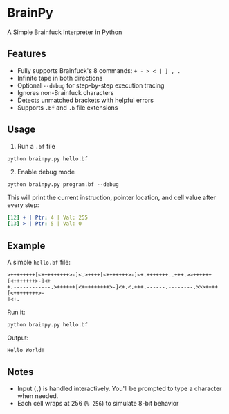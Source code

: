 # BrainPy

 A Simple Brainfuck Interpreter in Python

## Features

- Fully supports Brainfuck's 8 commands: `+ - > < [ ] , .`
- Infinite tape in both directions
- Optional `--debug` for step-by-step execution tracing
- Ignores non-Brainfuck characters
- Detects unmatched brackets with helpful errors
- Supports `.bf` and `.b` file extensions

## Usage

1. Run a `.bf` file

```command
python brainpy.py hello.bf
```

2. Enable debug mode

```command
python brainpy.py program.bf --debug
```

This will print the current instruction, pointer location, and cell value after every step:
```yaml
[12] + | Ptr: 4 | Val: 255
[13] > | Ptr: 5 | Val: 0
```

## Example

A simple `hello.bf` file:
```brainfuck
>++++++++[<+++++++++>-]<.>++++[<+++++++>-]<+.+++++++..+++.>>++++++[<+++++++>-]<+
+.------------.>++++++[<+++++++++>-]<+.<.+++.------.--------.>>>++++[<++++++++>-
]<+.
```

Run it:
```command
python brainpy.py hello.bf
```

Output:
```
Hello World!
```

## Notes

- Input (`,`) is handled interactively. You'll be prompted to type a character when needed.
- Each cell wraps at 256 (`% 256`) to simulate 8-bit behavior